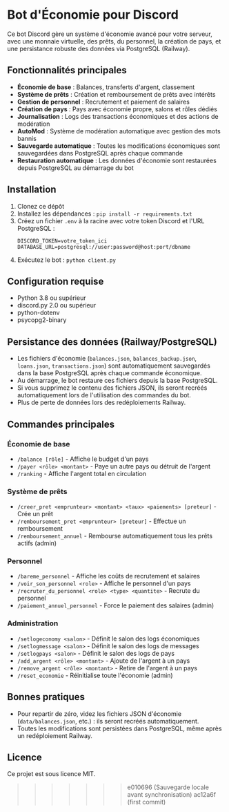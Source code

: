 # Bot d'Économie pour Discord

Ce bot Discord gère un système d'économie avancé pour votre serveur, avec une monnaie virtuelle, des prêts, du personnel, la création de pays, et une persistance robuste des données via PostgreSQL (Railway).

## Fonctionnalités principales

- **Économie de base** : Balances, transferts d'argent, classement
- **Système de prêts** : Création et remboursement de prêts avec intérêts
- **Gestion de personnel** : Recrutement et paiement de salaires
- **Création de pays** : Pays avec économie propre, salons et rôles dédiés
- **Journalisation** : Logs des transactions économiques et des actions de modération
- **AutoMod** : Système de modération automatique avec gestion des mots bannis
- **Sauvegarde automatique** : Toutes les modifications économiques sont sauvegardées dans PostgreSQL après chaque commande
- **Restauration automatique** : Les données d'économie sont restaurées depuis PostgreSQL au démarrage du bot

## Installation

1. Clonez ce dépôt
2. Installez les dépendances : `pip install -r requirements.txt`
3. Créez un fichier `.env` à la racine avec votre token Discord et l'URL PostgreSQL :
   ```
   DISCORD_TOKEN=votre_token_ici
   DATABASE_URL=postgresql://user:password@host:port/dbname
   ```
4. Exécutez le bot : `python client.py`

## Configuration requise

- Python 3.8 ou supérieur
- discord.py 2.0 ou supérieur
- python-dotenv
- psycopg2-binary

## Persistance des données (Railway/PostgreSQL)

- Les fichiers d'économie (`balances.json`, `balances_backup.json`, `loans.json`, `transactions.json`) sont automatiquement sauvegardés dans la base PostgreSQL après chaque commande économique.
- Au démarrage, le bot restaure ces fichiers depuis la base PostgreSQL.
- Si vous supprimez le contenu des fichiers JSON, ils seront recréés automatiquement lors de l'utilisation des commandes du bot.
- Plus de perte de données lors des redéploiements Railway.

## Commandes principales

### Économie de base
- `/balance [rôle]` - Affiche le budget d'un pays
- `/payer <rôle> <montant>` - Paye un autre pays ou détruit de l'argent
- `/ranking` - Affiche l'argent total en circulation

### Système de prêts
- `/creer_pret <emprunteur> <montant> <taux> <paiements> [preteur]` - Crée un prêt
- `/remboursement_pret <emprunteur> [preteur]` - Effectue un remboursement
- `/remboursement_annuel` - Rembourse automatiquement tous les prêts actifs (admin)

### Personnel
- `/bareme_personnel` - Affiche les coûts de recrutement et salaires
- `/voir_son_personnel <role>` - Affiche le personnel d'un pays
- `/recruter_du_personnel <role> <type> <quantite>` - Recrute du personnel
- `/paiement_annuel_personnel` - Force le paiement des salaires (admin)

### Administration
- `/setlogeconomy <salon>` - Définit le salon des logs économiques
- `/setlogmessage <salon>` - Définit le salon des logs de messages
- `/setlogpays <salon>` - Définit le salon des logs de pays
- `/add_argent <rôle> <montant>` - Ajoute de l'argent à un pays
- `/remove_argent <rôle> <montant>` - Retire de l'argent à un pays
- `/reset_economie` - Réinitialise toute l'économie (admin)

## Bonnes pratiques

- Pour repartir de zéro, videz les fichiers JSON d'économie (`data/balances.json`, etc.) : ils seront recréés automatiquement.
- Toutes les modifications sont persistées dans PostgreSQL, même après un redéploiement Railway.

## Licence

Ce projet est sous licence MIT.
>>>>>>> e010696 (Sauvegarde locale avant synchronisation)
>>>>>>> ac12a6f (first commit)
